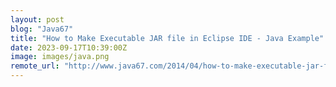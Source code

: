 ```yaml
---
layout: post
blog: "Java67"
title: "How to Make Executable JAR file in Eclipse IDE - Java Example"
date: 2023-09-17T10:39:00Z
image: images/java.png
remote_url: "http://www.java67.com/2014/04/how-to-make-executable-jar-file-in-Java-Eclipse.html"
---
```

